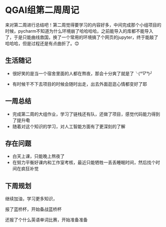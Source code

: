 # QGAI组第二周周记

来对第二周进行总结吧！第二周觉得要学习的内容好多，中间完成那个小组项目的时候，pycharm不知道为什么环境崩了哈哈哈哈，之前能导入的库都不能导入了，于是只能曲线救国，换了一个常用的环境搞了个网页的jupyter，终于能敲了哈哈哈，但是过程还是有点曲折了。😊

##  生活随记

* 很好笑的是当一个宿舍里面的人都在熬夜，那会十分爽了就是了╰(*°▽°*)╯

* 有时候干不下去项目的时候会随时出走，出去外面逛逛心情都变好了耶

## 一周总结

* 完成第二周的大组作业，学习了链栈还有队，还做了项目，感觉代码能力得到了提升嘞
* 随着对这个知识的学习，对人工智能方面有了更深刻的了解

## 存在问题

* 白天上课，只能晚上熬夜了
* 在努力平衡好课内和工作室考核，最近只能牺牲一丢丢睡眠时间，然后找个时间在疯狂补觉

## 下周规划

继续加油，学习更多知识，

报了蓝桥杯，开始备战蓝桥杯

还报了个什么英语单词比赛，开始准备准备